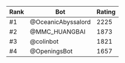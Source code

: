 Rank|Bot|Rating
---|---|---
#1|@OceanicAbyssalord|2225
#2|@MMC_HUANGBAI|1873
#3|@colinbot|1821
#4|@OpeningsBot|1657
